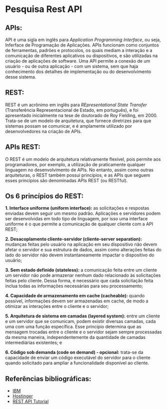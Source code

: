 # Pesquisa Rest API

## APIs:

API é uma sigla em inglês para _Application Programming Interface_, ou seja, Inferface de Programação de Aplicações. APIs funcionam como conjuntos de ferramentas, padrões e protocolos, os quais mediam a interação e a comunicação de diferentes aplicativos ou dispositivos, e são utilizadas na criação de aplicações de software. 
Uma API permite a conexão de um usuário - ou de outra aplicação - com um sistema, sem que haja conhecimento dos detalhes de implementação ou do desenvolvimento desse sistema.

## REST:

REST é um acrônimo em inglês para _REpresentational State Transfer_ (Transferência Representacional de Estado, em português), e foi apresentado inicialmente na tese de doutorado de Roy Fielding, em 2000.
Trata-se de um modelo de arquitetura, que fornece diretrizes para que sistemas possam se comunicar, e é amplamente utilizado por desenvolvedores na criação de APIs.

## APIs REST:

O REST é um modelo de arquitetura relativamente flexível, pois permite aos programadores, por exemplo, a utilização de praticamente qualquer linguagem no desenvolvimento de APIs. No entanto, assim como outras arquiteturas, o REST também possui princípios, e as APIs que seguem esses princípios são denominadas APIs REST (ou RESTful).

## Os 6 princípios do REST:

**1. Interface uniforme (uniform interface):** as solicitações e respostas enviadas devem seguir um mesmo padrão. Aplicações e servidores podem ser desenvolvidas em todo tipo de linguagem, por isso uma interface uniforme é o que permite a comunicação de qualquer cliente com a API REST; 

**2. Desacoplamento cliente-servidor (cliente-server separation):** mudanças feitas pelo usuário na aplicação em seu dispositivo não devem afetar o servidor e sua estrutura de dados, assim como alterações feitas do lado do servidor não devem instantaneamente impactar o dispositivo do usuário;

**3. Sem estado definido (stateless):** a comunicação feita entre um cliente um servidor não pode armazenar nenhum dado relacionado às solicitações feitas pelo cliente. Dessa forma, é necessário que cada solicitação feita inclua todas as informações necessárias para seu processamento;

**4. Capacidade de armazenamento em cache (cacheable):** quando possível, informações devem ser armazenadas em cache, de modo a otimizar as interações entre o cliente e o servidor;

**5. Arquitetura de sistema em camadas (layered system):** entre um cliente e um servidor que se comunicam, podem existir diversas camadas, cada uma com uma função específica. Esse princípio determina que as mensagem trocadas entre o cliente e o servidor sejam sempre processadas da mesma maneira, independentemente da quantidade de camadas intermediárias existentes; e

**6. Código sob demanda (code on demand) - opcional:** trata-se da capacidade de enviar um código executável do servidor para o cliente quando solicitado para ampliar a funcionalidade disponível ao cliente. 

## Referências bibliográficas:

- [IBM](https://www.ibm.com/br-pt/topics/rest-apis)
- [Hostinger](https://www.hostinger.com.br/tutoriais/api-restful)
- [REST API Tutorial](https://restfulapi.net/)
